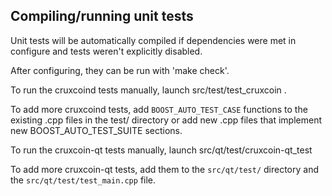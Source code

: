 Compiling/running unit tests
------------------------------------

Unit tests will be automatically compiled if dependencies were met in configure
and tests weren't explicitly disabled.

After configuring, they can be run with 'make check'.

To run the cruxcoind tests manually, launch src/test/test_cruxcoin .

To add more cruxcoind tests, add `BOOST_AUTO_TEST_CASE` functions to the existing
.cpp files in the test/ directory or add new .cpp files that
implement new BOOST_AUTO_TEST_SUITE sections.

To run the cruxcoin-qt tests manually, launch src/qt/test/cruxcoin-qt_test

To add more cruxcoin-qt tests, add them to the `src/qt/test/` directory and
the `src/qt/test/test_main.cpp` file.
